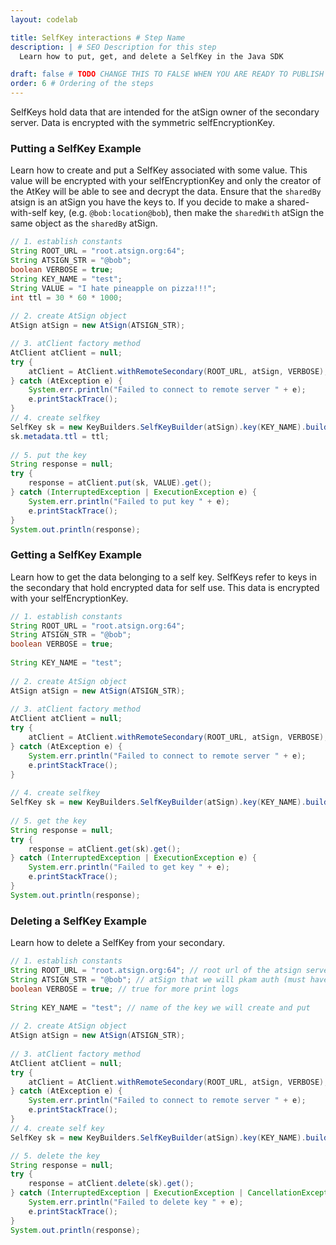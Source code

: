 ```yaml
---
layout: codelab

title: SelfKey interactions # Step Name
description: | # SEO Description for this step
  Learn how to put, get, and delete a SelfKey in the Java SDK

draft: false # TODO CHANGE THIS TO FALSE WHEN YOU ARE READY TO PUBLISH THE PAGE
order: 6 # Ordering of the steps
---
```


SelfKeys hold data that are intended for the atSign owner of the secondary server. Data is encrypted with the symmetric selfEncryptionKey. 

### Putting a SelfKey Example
Learn how to create and put a SelfKey associated with some value. This value will be encrypted with your selfEncryptionKey and only the creator of the AtKey will be able to see and decrypt the data. Ensure that the `sharedBy` atsign is an atSign you have the keys to. If you decide to make a shared-with-self key, (e.g. `@bob:location@bob`), then make the `sharedWith` atSign the same object as the `sharedBy` atSign.
```java
// 1. establish constants
String ROOT_URL = "root.atsign.org:64";
String ATSIGN_STR = "@bob";
boolean VERBOSE = true;
String KEY_NAME = "test";
String VALUE = "I hate pineapple on pizza!!!";
int ttl = 30 * 60 * 1000;
    
// 2. create AtSign object
AtSign atSign = new AtSign(ATSIGN_STR);

// 3. atClient factory method
AtClient atClient = null;
try {
    atClient = AtClient.withRemoteSecondary(ROOT_URL, atSign, VERBOSE);
} catch (AtException e) {
    System.err.println("Failed to connect to remote server " + e);
    e.printStackTrace();
}
// 4. create selfkey
SelfKey sk = new KeyBuilders.SelfKeyBuilder(atSign).key(KEY_NAME).build();
sk.metadata.ttl = ttl;
        
// 5. put the key
String response = null;
try {
    response = atClient.put(sk, VALUE).get();
} catch (InterruptedException | ExecutionException e) {
    System.err.println("Failed to put key " + e);
    e.printStackTrace();
}
System.out.println(response);
```

### Getting a SelfKey Example
Learn how to get the data belonging to a self key. SelfKeys refer to keys in the secondary that hold encrypted data for self use. This data is encrypted with your selfEncryptionKey. 
```java
// 1. establish constants
String ROOT_URL = "root.atsign.org:64";
String ATSIGN_STR = "@bob";
boolean VERBOSE = true;
        
String KEY_NAME = "test";
        
// 2. create AtSign object
AtSign atSign = new AtSign(ATSIGN_STR);
        
// 3. atClient factory method
AtClient atClient = null;
try {
    atClient = AtClient.withRemoteSecondary(ROOT_URL, atSign, VERBOSE);
} catch (AtException e) {
    System.err.println("Failed to connect to remote server " + e);
    e.printStackTrace();
}
        
// 4. create selfkey
SelfKey sk = new KeyBuilders.SelfKeyBuilder(atSign).key(KEY_NAME).build();
        
// 5. get the key
String response = null;
try {
    response = atClient.get(sk).get();
} catch (InterruptedException | ExecutionException e) {
    System.err.println("Failed to get key " + e);
    e.printStackTrace();
}
System.out.println(response);
```

### Deleting a SelfKey Example
Learn how to delete a SelfKey from your secondary.
```java
// 1. establish constants
String ROOT_URL = "root.atsign.org:64"; // root url of the atsign server for fetching secondary address
String ATSIGN_STR = "@bob"; // atSign that we will pkam auth (must have keys in keys/)
boolean VERBOSE = true; // true for more print logs 
        
String KEY_NAME = "test"; // name of the key we will create and put
        
// 2. create AtSign object
AtSign atSign = new AtSign(ATSIGN_STR);
        
// 3. atClient factory method
AtClient atClient = null;
try {
    atClient = AtClient.withRemoteSecondary(ROOT_URL, atSign, VERBOSE);
} catch (AtException e) {
    System.err.println("Failed to connect to remote server " + e);
    e.printStackTrace();
}
// 4. create self key
SelfKey sk = new KeyBuilders.SelfKeyBuilder(atSign).key(KEY_NAME).build();

// 5. delete the key
String response = null;
try {
    response = atClient.delete(sk).get();
} catch (InterruptedException | ExecutionException | CancellationException e) {
    System.err.println("Failed to delete key " + e);
    e.printStackTrace();
}
System.out.println(response);
```